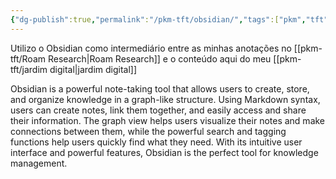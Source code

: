 ```yaml
---
{"dg-publish":true,"permalink":"/pkm-tft/obsidian/","tags":["pkm","tft"]}
---
```



Utilizo o Obsidian como intermediário entre as minhas anotações no [[pkm-tft/Roam Research\|Roam Research]] e o conteúdo aqui do meu [[pkm-tft/jardim digital\|jardim digital]]

Obsidian is a powerful note-taking tool that allows users to create, store, and organize knowledge in a graph-like structure. Using Markdown syntax, users can create notes, link them together, and easily access and share their information. The graph view helps users visualize their notes and make connections between them, while the powerful search and tagging functions help users quickly find what they need. With its intuitive user interface and powerful features, Obsidian is the perfect tool for knowledge management.